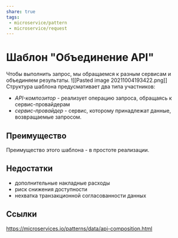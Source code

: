 ```yaml
---
share: true
tags:
 - microservice/pattern
 - microservice/request
---
```

# Шаблон "Объединение API"
Чтобы выполнить запрос, мы обращаемся к разным сервисам и объединяем результаты.
![[Pasted image 20211004193422.png]]
Структура шаблона предусмативает два типа участников:
- *API-композитор* - реализует операцию запроса, обращаясь к сервис-провайдерам
- *сервис-провайдер* - сервис, которому принадлежат данные, возвращаемые запросом.
## Преимущество
Преимущество этого шаблона - в простоте реализации.
## Недостатки
- дополнительные накладные расходы
- риск снижения доступности
- нехватка транзакционной согласованности данных

## Ссылки
https://microservices.io/patterns/data/api-composition.html